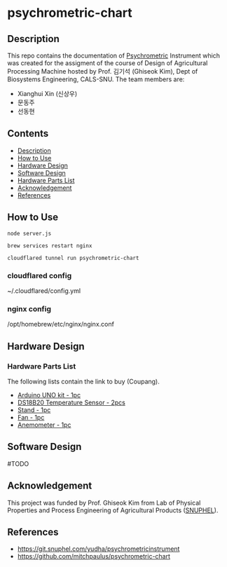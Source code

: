 # psychrometric-chart

## Description
This repo contains the documentation of [Psychrometric](https://en.wikipedia.org/wiki/Psychrometrics#:~:text=Mixtures%20of%20air%20and%20water%20vapor%20are%20the) Instrument which was created for the assigment of the course of Design of Agricultural Processing Machine hosted by Prof. 김기석 (Ghiseok Kim), Dept of Biosystems Engineering, CALS-SNU. 
The team members are:
- Xianghui Xin (신상우)
- 문동주
- 선동현

## Contents
- [Description](#description)
- [How to Use](#how-to-use)
- [Hardware Design](#hardware-design)
- [Software Design](#software-design)
- [Hardware Parts List](#hardware-parts-list)
- [Acknowledgement](#acknowledgement)
- [References](#references)

## How to Use
```
node server.js
```

```
brew services restart nginx
```

```
cloudflared tunnel run psychrometric-chart
```


### cloudflared config


~/.cloudflared/config.yml


### nginx config

/opt/homebrew/etc/nginx/nginx.conf

## Hardware Design
### Hardware Parts List
The following lists contain the link to buy (Coupang).
- [Arduino UNO kit - 1pc](https://www.coupang.com/vp/products/1985589949?itemId=3378785223&vendorItemId=71365465000&pickType=COU_PICK&q=Arduino+Kit&itemsCount=36&searchId=90f9b28425a34a52b5a89838543bc32a&rank=1&isAddedCart=)
- [DS18B20 Temperature Sensor - 2pcs](https://www.coupang.com/vp/products/70528314?itemId=235762133&vendorItemId=3564994262&q=DS18B20&itemsCount=36&searchId=ba6e5027c9a540c0a0606278bbf54974&rank=1&isAddedCart=)
- [Stand - 1pc](https://www.coupang.com/vp/products/66520363?itemId=21612072140&vendorItemId=88675889507&q=L298N&itemsCount=36&searchId=74ce195edd1d424286f8e31b936a6507&rank=0&isAddedCart=)
- [Fan - 1pc](https://www.coupang.com/vp/products/7996571299?itemId=22246880434&vendorItemId=89293426760&q=%EC%86%8C%ED%98%95+%ED%8C%AC&itemsCount=36&searchId=9c47b3f5059e455d9f5a838aec6ff48c&rank=6&isAddedCart=)
- [Anemometer - 1pc](https://www.coupang.com/vp/products/8192902033?itemId=23453033261&vendorItemId=73031508876&q=%ED%92%8D%EC%86%8D%EA%B3%84&itemsCount=36&searchId=7a7741756f6d49f4b6a9af78966f4b84&rank=0&isAddedCart=)

## Software Design
#TODO
## Acknowledgement
This project was funded by Prof. Ghiseok Kim from Lab of Physical Properties and Process Engineering of Agricultural Products ([SNUPHEL](https://snuphel.snu.ac.kr/)).

## References
- https://git.snuphel.com/yudha/psychrometricinstrument
- https://github.com/mitchpaulus/psychrometric-chart
